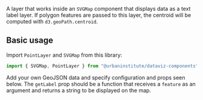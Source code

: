A layer that works inside an `SVGMap` component that displays data as a text label layer. If polygon features are passed to this layer, the centroid will be computed with `d3.geoPath.centroid`.

## Basic usage

Import `PointLayer` and `SVGMap` from this library:

```js
import { SVGMap, PointLayer } from "@urbaninstitute/dataviz-components";

```
Add your own GeoJSON data and specify configuration and props seen below. The `getLabel` prop should be a function that receives a `feature` as an argument and returns a string to be displayed on the map.

